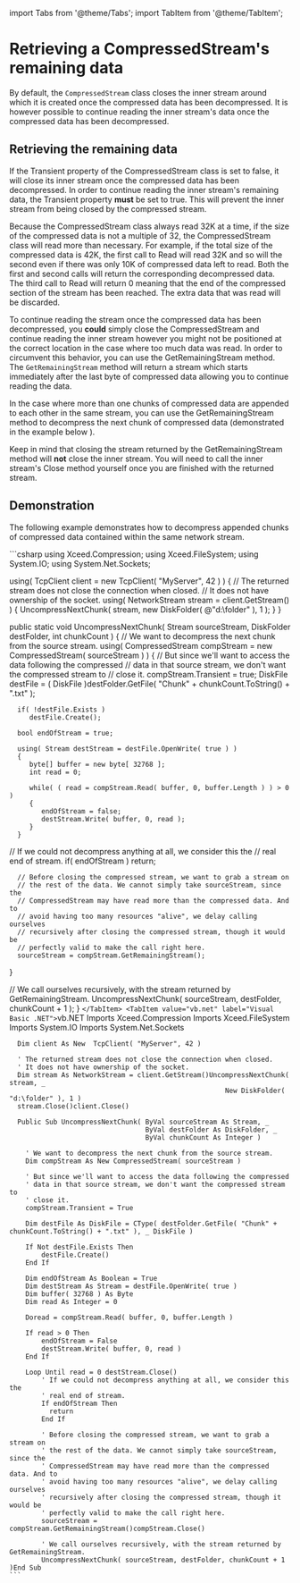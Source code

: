 import Tabs from '@theme/Tabs';
import TabItem from '@theme/TabItem';

# Retrieving a CompressedStream's remaining data

By default, the `CompressedStream` class closes the inner stream around which it is created once the compressed data has been decompressed. It is however possible to continue reading the inner stream's data once the compressed data has been decompressed.

## Retrieving the remaining data

If the Transient property of the CompressedStream class is set to false, it will close its inner stream once the compressed data has been decompressed. In order to continue reading the inner stream's remaining data, the Transient property **must** be set to true. This will prevent the inner stream from being closed by the compressed stream. 

Because the CompressedStream class always read 32K at a time, if the size of the compressed data is not a multiple of 32, the CompressedStream class will read more than necessary. For example, if the total size of the compressed data is 42K, the first call to Read will read 32K and so will the second even if there was only 10K of compressed data left to read. Both the first and second calls will return the corresponding decompressed data. The third call to Read will return 0 meaning that the end of the compressed section of the stream has been reached. The extra data that was read will be discarded. 

To continue reading the stream once the compressed data has been decompressed, you **could** simply close the CompressedStream and continue reading the inner stream however you might not be positioned at the correct location in the case where too much data was read. In order to circumvent this behavior, you can use the GetRemainingStream method. The `GetRemainingStream` method will return a stream which starts immediately after the last byte of compressed data allowing you to continue reading the data.

In the case where more than one chunks of compressed data are appended to each other in the same stream, you can use the GetRemainingStream method to decompress the next chunk of compressed data (demonstrated in the example below ). 

Keep in mind that closing the stream returned by the GetRemainingStream method will **not** close the inner stream. You will need to call the inner stream's Close method yourself once you are finished with the returned stream.  

## Demonstration

The following example demonstrates how to decompress appended chunks of compressed data contained within the same network stream.

<Tabs>
  <TabItem value="csharp" label="C#" default>
    ```csharp
using Xceed.Compression;
using Xceed.FileSystem;
using System.IO;
using System.Net.Sockets;

using( TcpClient client = new TcpClient( "MyServer", 42 ) )
{
   // The returned stream does not close the connection when closed.
   // It does not have ownership of the socket.
   using( NetworkStream stream = client.GetStream() )
   {
      UncompressNextChunk( stream, new DiskFolder( @"d:\folder" ), 1 );
   }
}

public static void UncompressNextChunk( Stream sourceStream,
                                        DiskFolder destFolder,
                                        int chunkCount )
{
   // We want to decompress the next chunk from the source stream.
   using( CompressedStream compStream = new CompressedStream( sourceStream ) )
   {
      // But since we'll want to access the data following the compressed
      // data in that source stream, we don't want the compressed stream to
      // close it.
      compStream.Transient = true;
      DiskFile destFile = ( DiskFile )destFolder.GetFile( "Chunk" + chunkCount.ToString() + ".txt" ); 

      if( !destFile.Exists )
         destFile.Create(); 

      bool endOfStream = true; 

      using( Stream destStream = destFile.OpenWrite( true ) )
      {
         byte[] buffer = new byte[ 32768 ];
         int read = 0; 

         while( ( read = compStream.Read( buffer, 0, buffer.Length ) ) > 0 )
         {
            endOfStream = false;
            destStream.Write( buffer, 0, read );
         }
      }
  
   // If we could not decompress anything at all, we consider this the
      // real end of stream.
      if( endOfStream )
         return; 

      // Before closing the compressed stream, we want to grab a stream on
      // the rest of the data. We cannot simply take sourceStream, since the
      // CompressedStream may have read more than the compressed data. And to
      // avoid having too many resources "alive", we delay calling ourselves
      // recursively after closing the compressed stream, though it would be
      // perfectly valid to make the call right here.
      sourceStream = compStream.GetRemainingStream();
   } 

   // We call ourselves recursively, with the stream returned by GetRemainingStream.
   UncompressNextChunk( sourceStream, destFolder, chunkCount + 1 );
}
    ```
  </TabItem>
  <TabItem value="vb.net" label="Visual Basic .NET">
    ```vb.NET
      Imports Xceed.Compression
      Imports Xceed.FileSystem
      Imports System.IO
      Imports System.Net.Sockets

      Dim client As New  TcpClient( "MyServer", 42 )

      ' The returned stream does not close the connection when closed.
      ' It does not have ownership of the socket.
      Dim stream As NetworkStream = client.GetStream()UncompressNextChunk( stream, _
                                                          New DiskFolder( "d:\folder" ), 1 )
      stream.Close()client.Close()   

      Public Sub UncompressNextChunk( ByVal sourceStream As Stream, _
                                      ByVal destFolder As DiskFolder, _
                                      ByVal chunkCount As Integer )

        ' We want to decompress the next chunk from the source stream.
        Dim compStream As New CompressedStream( sourceStream )

        ' But since we'll want to access the data following the compressed
        ' data in that source stream, we don't want the compressed stream to
        ' close it.
        compStream.Transient = True 

        Dim destFile As DiskFile = CType( destFolder.GetFile( "Chunk" + chunkCount.ToString() + ".txt" ), _ DiskFile )

        If Not destFile.Exists Then
            destFile.Create()
        End If 

        Dim endOfStream As Boolean = True
        Dim destStream As Stream = destFile.OpenWrite( true )
        Dim buffer( 32768 ) As Byte
        Dim read As Integer = 0  

        Doread = compStream.Read( buffer, 0, buffer.Length )

        If read > 0 Then
            endOfStream = False
            destStream.Write( buffer, 0, read )
        End If

        Loop Until read = 0 destStream.Close() 
            ' If we could not decompress anything at all, we consider this the
            ' real end of stream.
            If endOfStream Then
              return
            End If

            ' Before closing the compressed stream, we want to grab a stream on
            ' the rest of the data. We cannot simply take sourceStream, since the
            ' CompressedStream may have read more than the compressed data. And to
            ' avoid having too many resources "alive", we delay calling ourselves
            ' recursively after closing the compressed stream, though it would be
            ' perfectly valid to make the call right here.
            sourceStream = compStream.GetRemainingStream()compStream.Close() 

            ' We call ourselves recursively, with the stream returned by GetRemainingStream.
            UncompressNextChunk( sourceStream, destFolder, chunkCount + 1 )End Sub
    ```
  </TabItem>
</Tabs>